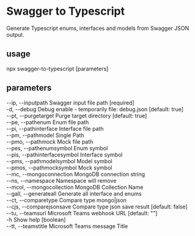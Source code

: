 # Swagger to Typescript

Generate Typescript enums, interfaces and models from Swagger JSON output.  

## usage

npx swagger-to-typescript [parameters]

## parameters

--ip, --inputpath             Swagger input file path           [required]  
-d, --debug                       Debug enable - temporarily file: debug.json
[default: true]  
--pt, --purgetarget           Purge target directory       [default: true]  
--pe, --pathenum              Enum file path  
--pi, --pathinterface         Interface file path  
--pm, --pathmodel             Single Path  
--pmo, --pathmock             Mock file path  
--pes, --pathenumsymbol       Enum symbol  
--pis, --pathinterfacesymbol  Interface symbol  
--pms, --pathmodelsymbol      Model symbol  
--pmos, --pathmocksymbol      Mock symbol  
--mc, --mongoconnection       MongoDB connection string  
--ns, --namespace             Namespace will remove  
--mcol, --mongocollection     MongoDB Collection Name  
--gall, --generateall         Generate all interface and enums  
--ct, --comparetype           Compare type mongo|json  
--cjs, --comparejsonsave      Compare type json save result [default: false]  
--tu, --teamsurl              Microsoft Teams webhook URL    [default: ""]  
-h                                Show help                          [boolean]  
--tt, --teamstitle            Microsoft Teams message Title  
